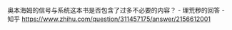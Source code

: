 奥本海姆的信号与系统这本书是否包含了过多不必要的内容？ - 理荒秽的回答 - 知乎
https://www.zhihu.com/question/311457175/answer/2156612001
